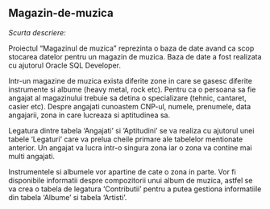 ## Magazin-de-muzica

_Scurta descriere:_

Proiectul “Magazinul de muzica” reprezinta o baza de date avand ca scop stocarea datelor pentru un magazin de muzica. Baza de date a fost realizata cu ajutorul Oracle SQL Developer.

Intr-un magazine de muzica exista diferite zone in care se gasesc diferite instrumente si albume (heavy metal, rock etc).
Pentru ca o persoana sa fie angajat al magazinului trebuie sa detina o specializare (tehnic, cantaret, casier etc). Despre angajati cunoastem CNP-ul, numele, prenumele, data angajarii, zona in care lucreaza si aptitudinea sa. 

Legatura dintre tabela ‘Angajati’ si ‘Aptitudini’ se va realiza cu ajutorul unei tabele ‘Legaturi’ care va prelua cheile primare ale tabelelor mentionate anterior.
Un angajat va lucra intr-o singura zona iar o zona va contine mai multi angajati.

Instrumentele si albumele vor apartine de cate o zona in parte.
Vor fi disponibile informatii despre compozitorii unui album de muzica, astfel se va crea o tabela de legatura ‘Contributii’ pentru a putea gestiona informatiile din tabela ‘Albume’ si tabela ‘Artisti’.

